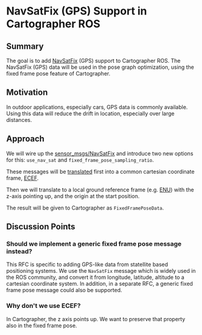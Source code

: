 # NavSatFix (GPS) Support in Cartographer ROS

## Summary
[summary]: #summary

The goal is to add [NavSatFix](http://docs.ros.org/api/sensor_msgs/html/msg/NavSatFix.html)  (GPS) support to Cartographer ROS. 
The NavSatFix (GPS) data will be used in the pose graph optimization, using the fixed frame pose feature of Cartographer.

## Motivation
[motivation]: #motivation

In outdoor applications, especially cars, GPS data is commonly available. 
Using this data will reduce the drift in location, especially over large distances. 

## Approach
[approach]: #approach

We will wire up the [sensor_msgs/NavSatFix](http://docs.ros.org/api/sensor_msgs/html/msg/NavSatFix.html) and introduce two new options for this: `use_nav_sat` and `fixed_frame_pose_sampling_ratio`.

These messages will be [translated](https://en.wikipedia.org/wiki/Geographic_coordinate_conversion#From_geodetic_to_ECEF_coordinates) first into a common cartesian coordinate frame, [ECEF](https://en.wikipedia.org/wiki/ECEF). 

Then we will translate to a local ground reference frame (e.g. [ENU](https://en.wikipedia.org/wiki/Axes_conventions#Ground_reference_frames:_ENU_and_NED)) with the z-axis pointing up, and the origin at the start position.

The result will be given to Cartographer as `FixedFramePoseData`.

## Discussion Points
[discussion]: #discussion

### Should we implement a generic fixed frame pose message instead?

This RFC is specific to adding GPS-like data from statellite based positioning systems. 
We use the `NavSatFix` message which is widely used in the ROS community, and convert it from longitude, latitude, altitude to a cartesian coordinate system.
In addition, in a separate RFC, a generic fixed frame pose message could also be supported.

### Why don't we use ECEF? 
In Cartographer, the z axis points up. We want to preserve that property also in the fixed frame pose. 
